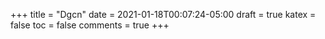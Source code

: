 +++
title = "Dgcn"
date  = 2021-01-18T00:07:24-05:00
draft = true
katex = false
toc   = false
comments = true
+++

